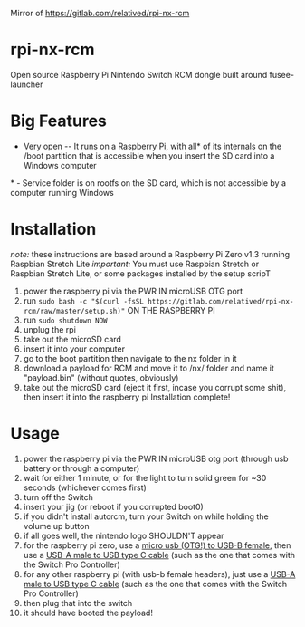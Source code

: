 Mirror of https://gitlab.com/relatived/rpi-nx-rcm

# rpi-nx-rcm

Open source Raspberry Pi Nintendo Switch RCM dongle built around fusee-launcher

# Big Features
* Very open -- It runs on a Raspberry Pi, with all* of its internals on the /boot partition that is accessible when you insert the SD card into a Windows computer


\* - Service folder is on rootfs on the SD card, which is not accessible by a computer running Windows

# Installation
*note:* these instructions are based around a Raspberry Pi Zero v1.3 running Raspbian Stretch Lite
*important:* You must use Raspbian Stretch or Raspbian Stretch Lite, or some packages installed by the setup scripT
1. power the raspberry pi via the PWR IN microUSB OTG port
2. run `sudo bash -c "$(curl -fsSL https://gitlab.com/relatived/rpi-nx-rcm/raw/master/setup.sh)"` ON THE RASPBERRY PI
3. run `sudo shutdown NOW`
4. unplug the rpi
5. take out the microSD card
6. insert it into your computer
7. go to the boot partition then navigate to the nx folder in it
8. download a payload for RCM and move it to /nx/ folder and name it "payload.bin" (without quotes, obviously)
9. take out the microSD card (eject it first, incase you corrupt some shit), then insert it into the raspberry pi
Installation complete!

# Usage
1. power the raspberry pi via the PWR IN microUSB otg port (through usb battery or through a computer)
2. wait for either 1 minute, or for the light to turn solid green for ~30 seconds (whichever comes first)
3. turn off the Switch
4. insert your jig (or reboot if you corrupted boot0)
5. if you didn't install autorcm, turn your Switch on while holding the volume up button
6. if all goes well, the nintendo logo SHOULDN'T appear
7. for the raspberry pi zero, use a [micro usb (OTG!) to USB-B female](http://a.co/3ti98ts), then use a [USB-A male to USB type C cable](http://a.co/gr6fSnF) (such as the one that comes with the Switch Pro Controller)
8. for any other raspberry pi (with usb-b female headers), just use a [USB-A male to USB type C cable](http://a.co/gr6fSnF) (such as the one that comes with the Switch Pro Controller)
9. then plug that into the switch
10. it should have booted the payload!
